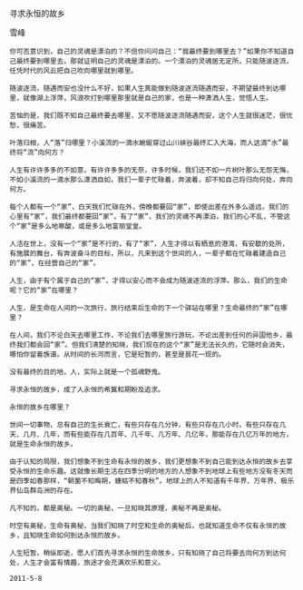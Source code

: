 寻求永恒的故乡

雪峰


    你可否意识到，自己的灵魂是漂泊的？不信你问问自己：“我最终要到哪里去？”如果你不知道自己最终要到哪里去，那就证明自己的灵魂是漂泊的。一个漂泊的灵魂居无定所，只能随波逐流，任凭时代的风云把自己吹向哪里就到哪里。

    随波逐流，随遇而安也没什么不好，如果人生真能做到随波逐流随遇而安，不期望最终到达哪里，就像湖上浮萍，风浪吹打到哪里那里就是自己的家，也是一种潇洒人生，觉悟人生。

    苦恼的是，我们既不知自己最终要去哪里，又不愿随波逐流随遇而安，这个人生就很迷茫，很忧愁，很痛苦。

    叶落归根，人“落”归哪里？小溪流的一滴水蜿蜒穿过山川峡谷最终汇入大海，而人这滴“水”最终将“流”向何方？

    人生有许许多多的不如意，有许许多多的无奈，许多时候，我们还不如一片树叶那么无怨无悔，不如小溪流的一滴水那么潇洒自如，我们一辈子忙碌着，奔波着，却不知自己将归向何处，奔向何方。

    每个人都有一个“家”，白天我们忙碌在外，傍晚都要回“家”，即使出差在外多么遥远，我们的心里有“家”，我们最终都要回“家”，有了“家”，我们的灵魂不再漂泊，我们的心不乱，不管这个“家”是多么地寒酸，或是多么地富丽堂皇。

    人活在世上，没有一个“家”是不行的，有了“家”，人生才得以有栖息的港湾，有安歇的处所，有施展的舞台，有奔波奋斗的目标，所以，凡来到这个世间的人，一辈子都在忙碌着建造自己的“家”，在经营自己的“家”。

    人生，由于有个属于自己的“家”，才得以安心而不会成为随波逐流的浮萍。那么，我们的生命呢？它的“家”在哪里？

    人生，是生命在人间的一次旅行，旅行结束后生命的下一个驿站在哪里？生命最终的“家”在哪里？

    在人间，我们不论白天去哪里工作，不论我们去哪里旅行游玩，不论出差到任何的异国他乡，最终我们都会回“家”。但我们清楚的知晓，我们现在的这个“家”是无法长久的，它随时会消失，哪怕你留着族谱。从时间的长河而言，它是短暂的，甚至是昙花一现的。

    没有最终的目的地，人，实际上就是一个孤魂野鬼。

    寻求永恒的故乡，成了人永恒的希冀和期盼及追求。

    永恒的故乡在哪里？

    世间一切事物，总有自己的生长衰亡，有些只存在几分钟，有些只存在几小时，有些只存在几天、几月、几年，而有些能存在几百年、几千年、几万年、几亿年，那能存在几亿万年的地方，就是生命永恒的故乡。

    由于认知的局限，我们想象不到生命有永恒的故乡，我们更想象不到自己能到达永恒的故乡去享受永恒的生命乐趣。这就像长期生活在四季分明的地方的人想象不到地球上有些地方没有冬天而是四季如春那样，“朝菌不知晦朔，蟪蛄不知春秋”。地球上的人不知道有千年界、万年界、极乐界仙岛群岛洲的存在。

    凡不知的，都是奥秘。一切的奥秘，一旦知晓其原理，奥秘不再是奥秘。

    时空有奥秘，生命有奥秘，当我们知晓了时空和生命的奥秘后，也就知道生命不仅有永恒的故乡，且知晓生命如何到达永恒的故乡。

    人生短暂，稍纵即逝，愿人们首先寻求永恒的生命故乡，只有知晓了自己将要去向何方到达何处，人生才会富有情趣，旅途才会充满欢乐和意义。

    2011-5-8



